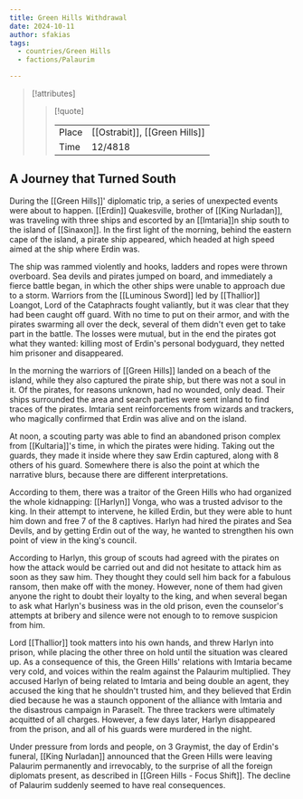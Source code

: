 ```yaml
---
title: Green Hills Withdrawal
date: 2024-10-11
author: sfakias
tags:
  - countries/Green Hills
  - factions/Palaurim

---
```

> [!attributes]
> 
> > [!quote]
> >
> > | | |
> > | --- | --- |
> > | Place | [[Ostrabit]], [[Green Hills]] |
> > | Time | 12/4818 |

## A Journey that Turned South

During the [[Green Hills]]' diplomatic trip, a series of unexpected events were about to happen. [[Erdin]] Quakesville, brother of [[King Nurladan]], was traveling with three ships and escorted by an [[Imtaria]]n ship south to the island of [[Sinaxon]]. In the first light of the morning, behind the eastern cape of the island, a pirate ship appeared, which headed at high speed aimed at the ship where Erdin was.

The ship was rammed violently and hooks, ladders and ropes were thrown overboard. Sea devils and pirates jumped on board, and immediately a fierce battle began, in which the other ships were unable to approach due to a storm. Warriors from the [[Luminous Sword]] led by [[Thallior]] Loangot, Lord of the Cataphracts fought valiantly, but it was clear that they had been caught off guard. With no time to put on their armor, and with the pirates swarming all over the deck, several of them didn't even get to take part in the battle. The losses were mutual, but in the end the pirates got what they wanted: killing most of Erdin's personal bodyguard, they netted him prisoner and disappeared.

In the morning the warriors of [[Green Hills]] landed on a beach of the island, while they also captured the pirate ship, but there was not a soul in it. Of the pirates, for reasons unknown, had no wounded, only dead. Their ships surrounded the area and search parties were sent inland to find traces of the pirates. Imtaria sent reinforcements from wizards and trackers, who magically confirmed that Erdin was alive and on the island.

At noon, a scouting party was able to find an abandoned prison complex from [[Kultaria]]'s time, in which the pirates were hiding. Taking out the guards, they made it inside where they saw Erdin captured, along with 8 others of his guard. Somewhere there is also the point at which the narrative blurs, because there are different interpretations.

According to them, there was a traitor of the Green Hills who had organized the whole kidnapping: [[Harlyn]] Vonga, who was a trusted advisor to the king. In their attempt to intervene, he killed Erdin, but they were able to hunt him down and free 7 of the 8 captives. Harlyn had hired the pirates and Sea Devils, and by getting Erdin out of the way, he wanted to strengthen his own point of view in the king's council.

According to Harlyn, this group of scouts had agreed with the pirates on how the attack would be carried out and did not hesitate to attack him as soon as they saw him. They thought they could sell him back for a fabulous ransom, then make off with the money. However, none of them had given anyone the right to doubt their loyalty to the king, and when several began to ask what Harlyn's business was in the old prison, even the counselor's attempts at bribery and silence were not enough to to remove suspicion from him.

Lord [[Thallior]] took matters into his own hands, and threw Harlyn into prison, while placing the other three on hold until the situation was cleared up. As a consequence of this, the Green Hills' relations with Imtaria became very cold, and voices within the realm against the Palaurim multiplied. They accused Harlyn of being related to Imtaria and being double an agent, they accused the king that he shouldn't trusted him, and they believed that Erdin died because he was a staunch opponent of the alliance with Imtaria and the disastrous campaign in Paraselt. The three trackers were ultimately acquitted of all charges. However, a few days later, Harlyn disappeared from the prison, and all of his guards were murdered in the night.

Under pressure from lords and people, on 3 Graymist, the day of Erdin's funeral, [[King Nurladan]] announced that the Green Hills were leaving Palaurim permanently and irrevocably, to the surprise of all the foreign diplomats present, as described in [[Green Hills - Focus Shift]]. The decline of Palaurim suddenly seemed to have real consequences.